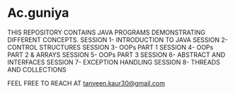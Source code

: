 # Ac.guniya

THIS REPOSITORY CONTAINS JAVA PROGRAMS DEMONSTRATING DIFFERENT CONCEPTS.
SESSION 1- INTRODUCTION TO JAVA
SESSION 2- CONTROL STRUCTURES
SESSION 3- OOPs PART 1
SESSION 4- OOPs PART 2 & ARRAYS
SESSION 5- OOPs PART 3
SESSION 6- ABSTRACT AND INTERFACES
SESSION 7- EXCEPTION HANDLING
SESSION 8- THREADS AND COLLECTIONS


FEEL FREE TO REACH AT tanveen.kaur30@gmail.com
